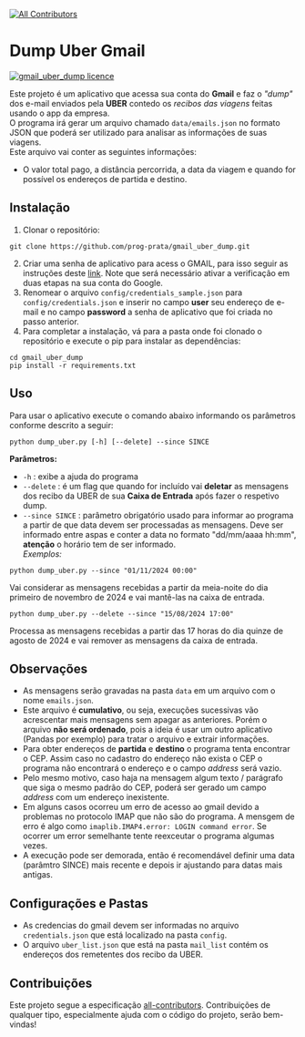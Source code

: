 <!-- ALL-CONTRIBUTORS-BADGE:START - Do not remove or modify this section -->

[![All Contributors](https://img.shields.io/badge/all_contributors-2-orange.svg?style=flat-square)](#contribuições)

<!-- ALL-CONTRIBUTORS-BADGE:END -->

<p style="text-align:center;">
  <h1>Dump Uber Gmail</h1>
  <!-- Incluindo alguns badges: START-->
  <a href="https://github.com/prog-prata/gmail_uber_dump/blob/master/LICENSE" target="blank">
    <img src="https://img.shields.io/github/license/prog-prata/gmail_uber_dump?style=flat-square" alt="gmail_uber_dump licence" />
  </a>
  <!-- Incluindo alguns badges: END-->
</p>

Este projeto é um aplicativo que acessa sua conta do **Gmail** e faz o _"dump"_ dos e-mail enviados pela **UBER** contedo os _recibos das viagens_ feitas usando o app da empresa.  
O programa irá gerar um arquivo chamado `data/emails.json` no formato JSON que poderá ser utilizado para analisar as informações de suas viagens.  
Este arquivo vai conter as seguintes informações:

- O valor total pago, a distância percorrida, a data da viagem e quando for possível os endereços de partida e destino.

## Instalação

1. Clonar o repositório:

```
git clone https://github.com/prog-prata/gmail_uber_dump.git
```

2. Criar uma senha de aplicativo para acess o GMAIL, para isso seguir as instruções deste [link](https://support.google.com/accounts/answer/185833?hl=pt-BR). Note que será necessário ativar a verificação em duas etapas na sua conta do Google.
3. Renomear o arquivo `config/credentials_sample.json` para `config/credentials.json` e inserir no campo **user** seu endereço de e-mail e no campo **password** a senha de aplicativo que foi criada no passo anterior.
4. Para completar a instalação, vá para a pasta onde foi clonado o repositório e execute o pip para instalar as dependências:

```
cd gmail_uber_dump
pip install -r requirements.txt
```

## Uso

Para usar o aplicativo execute o comando abaixo informando os parâmetros conforme descrito a seguir:

```
python dump_uber.py [-h] [--delete] --since SINCE
```

**Parâmetros:**

- `-h` : exibe a ajuda do programa
- `--delete` : é um flag que quando for incluído vai **deletar** as mensagens dos recibo da UBER de sua **Caixa de Entrada** após fazer o respetivo dump.
- `--since SINCE` : parâmetro obrigatório usado para informar ao programa a partir de que data devem ser processadas as mensagens. Deve ser informado entre aspas e conter a data no formato "dd/mm/aaaa hh:mm", **atenção** o horário tem de ser informado.  
  _Exemplos:_

```
python dump_uber.py --since "01/11/2024 00:00"
```

Vai considerar as mensagens recebidas a partir da meia-noite do dia primeiro de novembro de 2024 e vai mantê-las na caixa de entrada.

```
python dump_uber.py --delete --since "15/08/2024 17:00"
```

Processa as mensagens recebidas a partir das 17 horas do dia quinze de agosto de 2024 e vai remover as mensagens da caixa de entrada.

## Observações

- As mensagens serão gravadas na pasta `data` em um arquivo com o nome `emails.json`.
- Este arquivo é **cumulativo**, ou seja, execuções sucessivas vão acrescentar mais mensagens sem apagar as anteriores. Porém o arquivo **não será ordenado**, pois a ideia é usar um outro aplicativo (Pandas por exemplo) para tratar o arquivo e extrair informações.
- Para obter endereços de **partida** e **destino** o programa tenta encontrar o CEP. Assim caso no cadastro do endereço não exista o CEP o programa não encontrará o endereço e o campo _address_ será vazio.
- Pelo mesmo motivo, caso haja na mensagem algum texto / parágrafo que siga o mesmo padrão do CEP, poderá ser gerado um campo _address_ com um endereço inexistente.
- Em alguns casos ocorreu um erro de acesso ao gmail devido a problemas no protocolo IMAP que não são do programa. A mensgem de erro é algo como `imaplib.IMAP4.error: LOGIN command error`. Se ocorrer um error semelhante tente reexceutar o programa algumas vezes.
- A execução pode ser demorada, então é recomendável definir uma data (parâmtro SINCE) mais recente e depois ir ajustando para datas mais antigas.

## Configurações e Pastas

- As credencias do gmail devem ser informadas no arquivo `credentials.json` que está localizado na pasta `config`.
- O arquivo `uber_list.json` que está na pasta `mail_list` contém os endereços dos remetentes dos recibo da UBER.

## Contribuições

Este projeto segue a especificação [all-contributors](https://github.com/all-contributors/all-contributors). Contribuições de qualquer tipo, especialmente ajuda com o código do projeto, serão bem-vindas!
